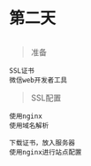# 第二天

```
```

> 准备
```
SSL证书
微信web开发者工具
```

> SSL配置
```
使用nginx
使用域名解析

下载证书，放入服务器
使用nginx进行站点配置
```

